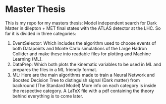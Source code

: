 # Master Thesis
This is my repo for my masters thesis: Model independent search for Dark Matter in dilepton + MET final states with the ATLAS detector at the LHC.
So far it is divided in three categories:
1. EventSelector: Which includes the algorithm used to choose events of both Datapoints and Monte Carlo simulations of the Large Hadron Collider and make these into readable files for plotting and Machine Learning (ML). 
2. DataPrep: Which both plots the kinematic variables to be used in ML and prepares the files in a ML friendly format.
3. ML: Here are the main algorithms made to train a Neural Network and Boosted Decision Tree to distinguish signal (Dark matter) from backround (The Standard Model)
More info on each category is inside the respective category. A LaTeX file with a pdf containing the theory behind everything is to come later.